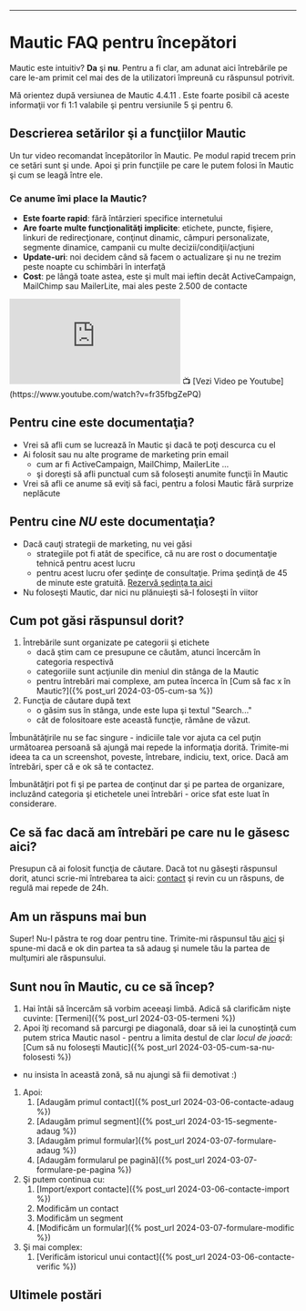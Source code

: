 ---

# <i class='fa-fw fas fa-home'></i> Mautic FAQ pentru începători
Mautic este intuitiv? **Da** şi **nu**. Pentru a fi clar, am adunat aici întrebările pe care le-am primit cel mai des de la utilizatori împreună cu răspunsul potrivit.

Mă orientez după versiunea de Mautic 4.4.11 . Este foarte posibil că aceste informaţii vor fi 1:1 valabile şi pentru versiunile 5 şi pentru 6.

## Descrierea setărilor şi a funcţiilor Mautic

Un tur video recomandat începătorilor în Mautic. Pe modul rapid trecem prin ce setări sunt şi unde. Apoi şi prin funcţiile pe care le putem folosi în Mautic şi cum se leagă între ele.

### Ce anume îmi place la Mautic?
* **Este foarte rapid**: fără întârzieri specifice internetului
* **Are foarte multe funcţionalităţi implicite**: etichete, puncte, fişiere, linkuri de redirecţionare, conţinut dinamic, câmpuri personalizate, segmente dinamice, campanii cu multe decizii/condiţii/acţiuni
* **Update-uri**: noi decidem când să facem o actualizare şi nu ne trezim peste noapte cu schimbări în interfaţă
* **Cost**: pe lângă toate astea, este şi mult mai ieftin decât ActiveCampaign, MailChimp sau MailerLite, mai ales peste 2.500 de contacte

<iframe class="embed-video youtube" loading="lazy" style="max-width:790px;max-height:445px;" src="https://www.youtube.com/embed/fr35fbgZePQ" title="YouTube Video player" frameborder="0" allow="accelerometer; autoplay; clipboard-write; encrypted-media; gyroscope; picture-in-picture" allowfullscreen=""></iframe>
📺 [Vezi Video pe Youtube](https://www.youtube.com/watch?v=fr35fbgZePQ)

## Pentru cine este documentaţia?
* Vrei să afli cum se lucrează în Mautic şi dacă te poţi descurca cu el
* Ai folosit sau nu alte programe de marketing prin email
  * cum ar fi ActiveCampaign, MailChimp, MailerLite ...
  * şi doreşti să afli punctual cum să foloseşti anumite funcţii în Mautic
* Vrei să afli ce anume să eviţi să faci, pentru a folosi Mautic fără surprize neplăcute

## Pentru cine _NU_ este documentaţia?
* Dacă cauţi strategii de marketing, nu vei găsi
  * strategiile pot fi atât de specifice, că nu are rost o documentaţie tehnică pentru acest lucru
  * pentru acest lucru ofer şedinţe de consultaţie. Prima şedinţă de 45 de minute este gratuită. [Rezervă şedinţa ta aici](https://calendly.com/ionutojicade/consultanta-gratuita-pentru-funnel-de-vanzari)
* Nu foloseşti Mautic, dar nici nu plănuieşti să-l foloseşti în viitor

## Cum pot găsi răspunsul dorit?
1. Întrebările sunt organizate pe categorii şi etichete
   * dacă ştim cam ce presupune ce căutăm, atunci încercăm în categoria respectivă
   * categoriile sunt acţiunile din meniul din stânga de la Mautic
   * pentru întrebări mai complexe, am putea încerca în [Cum să fac x în Mautic?]({% post_url 2024-03-05-cum-sa %})
2. Funcţia de căutare după text
   * o găsim sus în stânga, unde este lupa şi textul "Search..."
   * cât de folositoare este această funcţie, rămâne de văzut.

Îmbunătăţirile nu se fac singure - indiciile tale vor ajuta ca cel puţin următoarea persoană să ajungă mai repede la informaţia dorită. Trimite-mi ideea ta ca un screenshot, poveste, întrebare, indiciu, text, orice. Dacă am întrebări, sper că e ok să te contactez.

Îmbunătăţiri pot fi şi pe partea de conţinut dar şi pe partea de organizare, incluzând categoria şi etichetele unei întrebări - orice sfat este luat în considerare.

## Ce să fac dacă am întrebări pe care nu le găsesc aici?
Presupun că ai folosit funcţia de căutare. Dacă tot nu găseşti răspunsul dorit, atunci scrie-mi întrebarea ta aici: [contact](https://ionutojica.com/home/contact/) şi revin cu un răspuns, de regulă mai repede de 24h.

## Am un răspuns mai bun
Super! Nu-l păstra te rog doar pentru tine. Trimite-mi răspunsul tău [aici](https://ionutojica.com/home/contact/) şi spune-mi dacă e ok din partea ta să adaug şi numele tău la partea de mulţumiri ale răspunsului.

## Sunt nou în Mautic, cu ce să încep?
1. Hai întâi să încercăm să vorbim aceeaşi limbă. Adică să clarificăm nişte cuvinte: [Termeni]({% post_url 2024-03-05-termeni %})
1. Apoi îţi recomand să parcurgi pe diagonală, doar să iei la cunoştinţă cum putem strica Mautic nasol - pentru a limita destul de clar _locul de joacă_: [Cum să nu foloseşti Mautic]({% post_url 2024-03-05-cum-sa-nu-folosesti %})
  * nu insista în această zonă, să nu ajungi să fii demotivat :)
1. Apoi:
    1. [Adaugăm primul contact]({% post_url 2024-03-06-contacte-adaug %})
    1. [Adaugăm primul segment]({% post_url 2024-03-15-segmente-adaug %})
    1. [Adaugăm primul formular]({% post_url 2024-03-07-formulare-adaug %})
    1. [Adaugăm formularul pe pagină]({% post_url 2024-03-07-formulare-pe-pagina %})
1. Şi putem continua cu:
    1. [Import/export contacte]({% post_url 2024-03-06-contacte-import %})
    1. Modificăm un contact
    1. Modificăm un segment
    1. [Modificăm un formular]({% post_url 2024-03-07-formulare-modific %})
1. Şi mai complex:
    1. [Verificăm istoricul unui contact]({% post_url 2024-03-06-contacte-verific %})

## Ultimele postări
